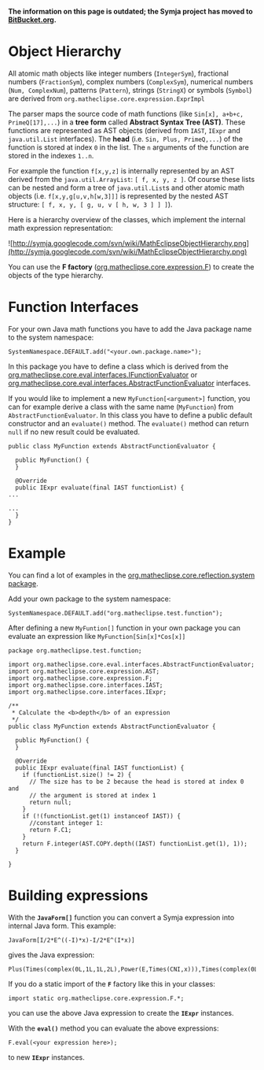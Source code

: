 **The information on this page is outdated; the Symja project has moved to [BitBucket.org](https://bitbucket.org/axelclk/symja_android_library).**



# Object Hierarchy #

All atomic math objects like integer numbers (`IntegerSym`), fractional numbers (`FractionSym`), complex numbers (`ComplexSym`), numerical numbers (`Num, ComplexNum`), patterns (`Pattern`), strings (`StringX`) or symbols (`Symbol`) are derived from `org.matheclipse.core.expression.ExprImpl`

The parser maps the source code of math functions (like `Sin[x], a+b+c, PrimeQ[17],...`) in a **tree form** called **Abstract Syntax Tree (AST)**. These functions are represented as AST objects (derived from `IAST`, `IExpr` and `java.util.List` interfaces). The **head** (i.e. `Sin, Plus, PrimeQ,...`) of the function is stored at index `0` in the list. The `n` arguments of the function are stored in the indexes `1..n`.

For example the function `f[x,y,z]` is internally represented by an AST derived from the `java.util.ArrayList`: `[ f, x, y, z ]`. Of course these lists can be nested and form a tree of `java.util.List`s and other atomic math objects (i.e. `f[x,y,g[u,v,h[w,3]]]` is represented by the nested AST structure: `[ f, x, y, [ g, u, v [ h, w, 3 ] ] ]`).

Here is a hierarchy overview of the classes, which implement the internal math expression representation:

![http://symja.googlecode.com/svn/wiki/MathEclipseObjectHierarchy.png](http://symja.googlecode.com/svn/wiki/MathEclipseObjectHierarchy.png)

You can use the **F factory** ([org.matheclipse.core.expression.F](http://code.google.com/p/symja/source/browse/trunk/matheclipse-core/src/main/java/org/matheclipse/core/expression/F.java)) to create the objects of the type hierarchy.

# Function Interfaces #
For your own Java math functions you have to add the Java package name to the system namespace:
```
SystemNamespace.DEFAULT.add("<your.own.package.name>");
```

In this package you have to define a class which is derived from the [org.matheclipse.core.eval.interfaces.IFunctionEvaluator](http://code.google.com/p/symja/source/browse/trunk/matheclipse-core/src/main/java/org/matheclipse/core/eval/interfaces/IFunctionEvaluator.java) or [org.matheclipse.core.eval.interfaces.AbstractFunctionEvaluator](http://code.google.com/p/symja/source/browse/trunk/matheclipse-core/src/main/java/org/matheclipse/core/eval/interfaces/AbstractFunctionEvaluator.java) interfaces.

If you would like to implement a new `MyFunction[<argument>]` function, you can for example derive a class with the same name (`MyFunction`) from `AbstractFunctionEvaluator`. In this class you have to define a public default constructor and an `evaluate()` method. The `evaluate()` method can return `null` if no new result could be evaluated.

```
public class MyFunction extends AbstractFunctionEvaluator {

  public MyFunction() {
  }

  @Override
  public IExpr evaluate(final IAST functionList) {
...

...
  }
}
```

# Example #

You can find a lot of examples in the [org.matheclipse.core.reflection.system package](http://code.google.com/p/symja/source/browse/#svn/trunk/matheclipse-core/src/main/java/org/matheclipse/core/reflection/system).

Add your own package to the system namespace:
```
SystemNamespace.DEFAULT.add("org.matheclipse.test.function");
```

After defining a new `MyFuntion[]` function in your own package you can evaluate an expression like `MyFunction[Sin[x]*Cos[x]]`
```
package org.matheclipse.test.function;

import org.matheclipse.core.eval.interfaces.AbstractFunctionEvaluator;
import org.matheclipse.core.expression.AST;
import org.matheclipse.core.expression.F;
import org.matheclipse.core.interfaces.IAST;
import org.matheclipse.core.interfaces.IExpr;

/**
 * Calculate the <b>depth</b> of an expression 
 */
public class MyFunction extends AbstractFunctionEvaluator {

  public MyFunction() {
  }

  @Override
  public IExpr evaluate(final IAST functionList) {
    if (functionList.size() != 2) {
      // The size has to be 2 because the head is stored at index 0 and 
      // the argument is stored at index 1
      return null;
    }
    if (!(functionList.get(1) instanceof IAST)) {
      //constant integer 1:
      return F.C1;
    }
    return F.integer(AST.COPY.depth((IAST) functionList.get(1), 1));
  }

}
```

# Building expressions #
With the **`JavaForm[]`** function you can convert a Symja expression into internal Java form.
This example:
```
JavaForm[I/2*E^((-I)*x)-I/2*E^(I*x)]
```
gives the Java expression:
```
Plus(Times(complex(0L,1L,1L,2L),Power(E,Times(CNI,x))),Times(complex(0L,1L,-1L,2L),Power(E,Times(CI,x))))
```

If you do a static import of the **`F`** factory like this in your classes:
```
import static org.matheclipse.core.expression.F.*;
```
you can use the above Java expression to create the **`IExpr`** instances.

With the **`eval()`** method you can evaluate the above expressions:
```
F.eval(<your expression here>);
```
to new **`IExpr`** instances.